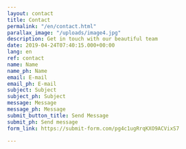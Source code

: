 ```yaml
---
layout: contact
title: Contact
permalink: "/en/contact.html"
parallax_image: "/uploads/image4.jpg"
description: Get in touch with our beautiful team
date: 2019-04-24T07:40:15.000+00:00
lang: en
ref: contact
name: Name
name_ph: Name
email: E-mail
email_ph: E-mail
subject: Subject
subject_ph: Subject
message: Message
message_ph: Message
submit_button_title: Send Message
submit_ph: Send message
form_link: https://submit-form.com/pg4c1ugRrqKXO9ACVixS7

---
```

